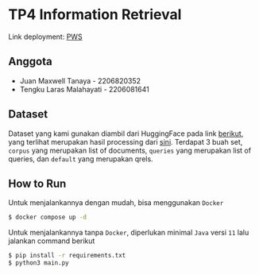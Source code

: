 # TP4 Information Retrieval

Link deployment: [PWS](https://juan-maxwell-tp4ir.pbp.cs.ui.ac.id)

## Anggota
- Juan Maxwell Tanaya - 2206820352
- Tengku Laras Malahayati - 2206081641

## Dataset
Dataset yang kami gunakan diambil dari HuggingFace pada link [berikut](https://huggingface.co/datasets/mteb/cqadupstack-programmers), yang terlihat merupakan hasil processing dari [sini](https://ir-datasets.com/beir.html#beir/cqadupstack/programmers). Terdapat 3 buah set, `corpus` yang merupakan list of documents, `queries` yang merupakan list of queries, dan `default` yang merupakan qrels.

## How to Run

Untuk menjalankannya dengan mudah, bisa menggunakan `Docker`
```bash
$ docker compose up -d
```

Untuk menjalankannya tanpa `Docker`, diperlukan minimal `Java` versi `11` lalu jalankan command berikut
```bash
$ pip install -r requirements.txt
$ python3 main.py
```
